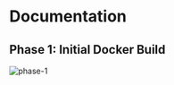# Documentation

## Phase 1: Initial Docker Build

![phase-1](https://github.com/admiralappsec/springone-github-action/diagrams/springone-ga.png)
